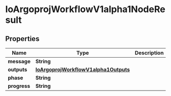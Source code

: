 
# IoArgoprojWorkflowV1alpha1NodeResult

## Properties
Name | Type | Description | Notes
------------ | ------------- | ------------- | -------------
**message** | **String** |  |  [optional]
**outputs** | [**IoArgoprojWorkflowV1alpha1Outputs**](IoArgoprojWorkflowV1alpha1Outputs.md) |  |  [optional]
**phase** | **String** |  |  [optional]
**progress** | **String** |  |  [optional]



